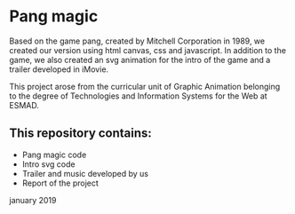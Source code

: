 # Pang magic



Based on the game pang, created by Mitchell Corporation in 1989, we created our version using html canvas, css and javascript.
In addition to the game, we also created an svg animation for the intro of the game and a trailer developed in iMovie.

This project arose from the curricular unit of Graphic Animation belonging to the degree of Technologies and Information Systems for the Web at ESMAD.

## This repository contains:
* Pang magic code
* Intro svg code
* Trailer and music developed by us
* Report of the project




january 2019
